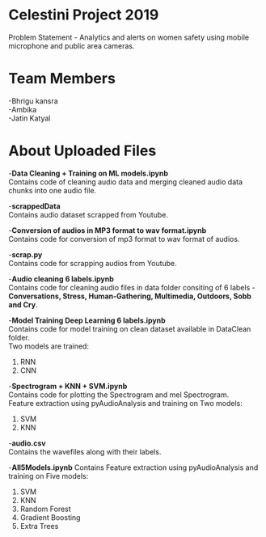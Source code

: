 # Celestini Project 2019
Problem Statement - Analytics and alerts on women safety using mobile microphone and public area cameras.

# Team Members
-Bhrigu kansra  
-Ambika  
-Jatin Katyal

# About Uploaded Files

-**Data Cleaning + Training on ML models.ipynb**  
Contains code of cleaning audio data and merging cleaned audio data chunks into one audio file.  

-**scrappedData**  
Contains audio dataset scrapped from Youtube.


-**Conversion of audios in  MP3 format to wav format.ipynb**  
Contains code for conversion of mp3 format to wav format of audios.

-**scrap.py**  
Contains code for scrapping audios from Youtube.

-**Audio cleaning 6 labels.ipynb**  
Contains code for cleaning audio files in data folder consiting of 6 labels - **Conversations, Stress, Human-Gathering,
Multimedia, Outdoors, Sobb and Cry**.

-**Model Training Deep Learning 6 labels.ipynb**  
Contains code for model training on clean dataset available in DataClean folder.  
Two models are trained:   
1. RNN
2. CNN

-**Spectrogram + KNN + SVM.ipynb**    
Contains code for plotting the Spectrogram and mel Spectrogram.   
Feature extraction using pyAudioAnalysis and training on Two models:  
1. SVM
2. KNN

-**audio.csv**  
Contains the wavefiles along with their labels.


-**All5Models.ipynb**
Contains Feature extraction using pyAudioAnalysis and training on Five models:    
1. SVM
2. KNN
3. Random Forest
4. Gradient Boosting
5. Extra Trees
